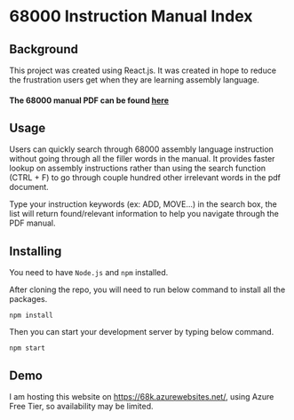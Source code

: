 #   68000 Instruction Manual Index
##  Background
This project was created using React.js. It was created in hope to reduce the frustration users get when they are learning assembly language.

####  The 68000 manual PDF can be found [here](https://www.nxp.com/files-static/archives/doc/ref_manual/M68000PRM.pdf)

##  Usage
Users can quickly search through 68000 assembly language instruction without going through all the filler words in the manual. It provides faster lookup on assembly instructions rather than using the search function (CTRL + F) to go through couple hundred other irrelevant words in the pdf document.

Type your instruction keywords (ex: ADD, MOVE...) in the search box, the list will return found/relevant information to help you navigate through the PDF manual.

##  Installing
You need to have `Node.js` and `npm` installed.

After cloning the repo, you will need to run below command to install all the packages.

```npm install```

Then you can start your development server by typing below command.

```npm start```

##  Demo
I am hosting this website on https://68k.azurewebsites.net/, using Azure Free Tier, so availability may be limited.
